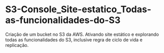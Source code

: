 # S3-Console_Site-estatico_Todas-as-funcionalidades-do-S3
Criação de um bucket no S3 da AWS. Ativando site estático e explorando todas as funcionalidades do S3, inclusive regra de ciclo de vida e replicação.
